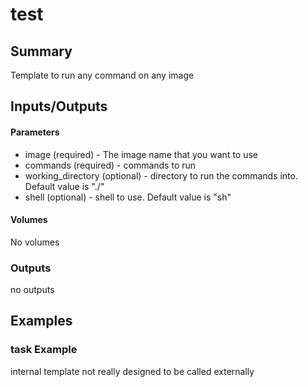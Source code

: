 # test

## Summary

Template to run any command on any image 


## Inputs/Outputs

#### Parameters
* image (required) - The image name that you want to use
* commands (required) - commands to run
* working_directory (optional) - directory to run the commands into. Default value is "./"
* shell (optional) - shell to use. Default value is "sh"

#### Volumes

No volumes

### Outputs
no outputs

## Examples

### task Example

internal template not really designed to be called externally
